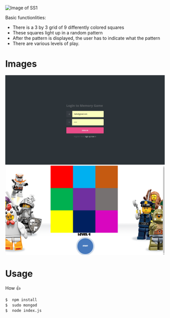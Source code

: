 
![Image of SS1](https://github.com/Ayushverma8/Memory-Game/blob/master/poster(2).png)

Basic functionlities:

 * There is a 3 by 3 grid of 9 differently colored squares
 * These squares light up in a random pattern
 * After the pattern is displayed, the user has to indicate what the pattern
 * There are various levels of play.
 

# Images
![Image of SS1](https://github.com/Ayushverma8/Memory-Game/blob/master/MG1.png)
![Image of SS2](https://github.com/Ayushverma8/Memory-Game/blob/master/MG2.png)





# Usage

 How :+1:

```BASH
$  npm install
$  sudo mongod
$  node index.js

```

